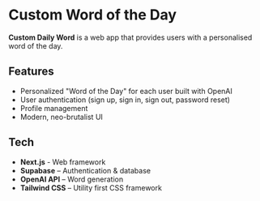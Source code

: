 # Custom Word of the Day

**Custom Daily Word** is a web app that provides users with a personalised word of the day.

## Features

- Personalized "Word of the Day" for each user built with OpenAI
- User authentication (sign up, sign in, sign out, password reset)
- Profile management
- Modern, neo-brutalist UI

## Tech

- **Next.js** - Web framework
- **Supabase** – Authentication & database
- **OpenAI API** – Word generation
- **Tailwind CSS** – Utility first CSS framework
